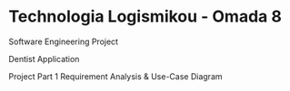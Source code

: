 # Technologia Logismikou - Omada 8
Software Engineering Project

Dentist Application

Project Part 1 
Requirement Analysis & Use-Case Diagram
